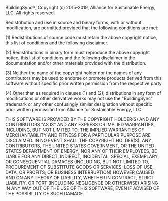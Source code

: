 BuildingSync®, Copyright (c) 2015-2019, Alliance for Sustainable Energy, LLC. 
All rights reserved.

Redistribution and use in source and binary forms, with or without modification, 
are permitted provided that the following conditions are met:

(1) Redistributions of source code must retain the above copyright notice, 
this list of conditions and the following disclaimer.

(2) Redistributions in binary form must reproduce the above copyright notice, 
this list of conditions and the following disclaimer in the documentation and/or 
other materials provided with the distribution.

(3) Neither the name of the copyright holder nor the names of any contributors 
may be used to endorse or promote products derived from this software without 
specific prior written permission from the respective party.

(4) Other than as required in clauses (1) and (2), distributions in any form of 
modifications or other derivative works may not use the "BuildingSync" trademark or 
any other confusingly similar designation without specific prior written permission 
from Alliance for Sustainable Energy, LLC.

THIS SOFTWARE IS PROVIDED BY THE COPYRIGHT HOLDER(S) AND ANY CONTRIBUTORS "AS IS" AND 
ANY EXPRESS OR IMPLIED WARRANTIES, INCLUDING, BUT NOT LIMITED TO, THE IMPLIED 
WARRANTIES OF MERCHANTABILITY AND FITNESS FOR A PARTICULAR PURPOSE ARE DISCLAIMED. 
IN NO EVENT SHALL THE COPYRIGHT HOLDER(S), ANY CONTRIBUTORS, THE UNITED STATES 
GOVERNMENT, OR THE UNITED STATES DEPARTMENT OF ENERGY, NOR ANY OF THEIR EMPLOYEES, 
BE LIABLE FOR ANY DIRECT, INDIRECT, INCIDENTAL, SPECIAL, EXEMPLARY, OR CONSEQUENTIAL 
DAMAGES (INCLUDING, BUT NOT LIMITED TO, PROCUREMENT OF SUBSTITUTE GOODS OR SERVICES; 
LOSS OF USE, DATA, OR PROFITS; OR BUSINESS INTERRUPTION) HOWEVER CAUSED AND ON ANY 
THEORY OF LIABILITY, WHETHER IN CONTRACT, STRICT LIABILITY, OR TORT (INCLUDING 
NEGLIGENCE OR OTHERWISE) ARISING IN ANY WAY OUT OF THE USE OF THIS SOFTWARE, EVEN 
IF ADVISED OF THE POSSIBILITY OF SUCH DAMAGE.
